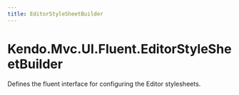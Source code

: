 ```yaml
---
title: EditorStyleSheetBuilder
---
```


# Kendo.Mvc.UI.Fluent.EditorStyleSheetBuilder

Defines the fluent interface for configuring the Editor stylesheets.